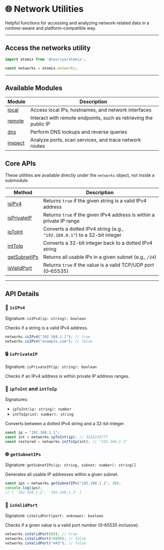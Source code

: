 # 🌐 Network Utilities
Helpful functions for accessing and analyzing network-related data in a runtime-aware and platform-compatible way.

---
## Access the networks utility
```ts
import atomix from '@nasriya/atomix';

const networks = atomix.networks;
```

---
## Available Modules

| Module                           | Description                                                      |
| -------------------------------- | ---------------------------------------------------------------- |
| [local](./networks/local.md)     | Access local IPs, hostnames, and network interfaces              |
| [remote](./networks/remote.md)   | Interact with remote endpoints, such as retrieving the public IP |
| [dns](./networks/dns.md)         | Perform DNS lookups and reverse queries                          |
| [inspect](./networks/inspect.md) | Analyze ports, scan services, and trace network routes           |


## Core APIs

These utilities are available directly under the `networks` object, not inside a submodule.

| Method                           | Description                                                               |
| -------------------------------- | ------------------------------------------------------------------------- |
| [isIPv4](#-isipv4)               | Returns `true` if the given string is a valid IPv4 address                |
| [isPrivateIP](#-isprivateip)     | Returns `true` if the given IPv4 address is within a private IP range     |
| [ipToInt](#-iptoint-and-inttoip) | Converts a dotted IPv4 string (e.g., `"192.168.0.1"`) to a 32-bit integer |
| [intToIp](#-iptoint-and-inttoip) | Converts a 32-bit integer back to a dotted IPv4 string                    |
| [getSubnetIPs](#-getsubnetips)   | Returns all usable IPs in a given subnet (e.g., `/24`)                    |
| [isValidPort](#-isvalidport)     | Returns `true` if the value is a valid TCP/UDP port (0–65535)             |

---
## API Details

### 🧠 `isIPv4`
Signature: `isIPv4(ip: string): boolean`

Checks if a string is a valid IPv4 address.

```ts
networks.isIPv4("192.168.1.1"); // true
networks.isIPv4("example.com"); // false
```

### 🔒 `isPrivateIP`
Signature: `isPrivateIP(ip: string): boolean`

Checks if an IPv4 address is within private IP address ranges.

### 🔄 `ipToInt` and `intToIp`
Signatures:
- `ipToInt(ip: string): number`
- `intToIp(int: number): string`

Converts between a dotted IPv4 string and a 32-bit integer.

```ts
const ip = "192.168.1.1";
const int = networks.ipToInt(ip); // 3232235777
const restored = networks.intToIp(int); // "192.168.1.1"
```

### 🌐 `getSubnetIPs`
Signature: `getSubnetIPs(ip: string, subnet: number): string[]`

Generates all usable IP addresses within a given subnet.

```ts
const ips = networks.getSubnetIPs("192.168.1.1", 30);
console.log(ips); 
// [ '192.168.1.2', '192.168.1.3' ]
```

### 🔢 `isValidPort`
Signature: `isValidPort(port: unknown): boolean`

Checks if a given value is a valid port number (0–65535 inclusive).

```ts
networks.isValidPort(80); // true
networks.isValidPort(70000); // false
networks.isValidPort("443"); // false
```